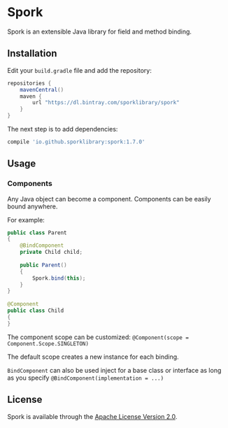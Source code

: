 # Spork

Spork is an extensible Java library for field and method binding.

## Installation

Edit your `build.gradle` file and add the repository:

```groovy
repositories {
    mavenCentral()
    maven {
        url "https://dl.bintray.com/sporklibrary/spork"
    }
}
```

The next step is to add dependencies:

```groovy
compile 'io.github.sporklibrary:spork:1.7.0'
```

## Usage

### Components

Any Java object can become a component. Components can be easily bound anywhere.

For example:

```java
public class Parent
{
    @BindComponent
    private Child child;
 
    public Parent()
    {
        Spork.bind(this);
    }
}
 
@Component
public class Child
{
}
```

The component scope can be customized: `@Component(scope = Component.Scope.SINGLETON)`

The default scope creates a new instance for each binding.

`BindComponent` can also be used inject for a base class or interface as long as you specify `@BindComponent(implementation = ...)`

## License

Spork is available through the [Apache License Version 2.0](http://www.apache.org/licenses/LICENSE-2.0).

